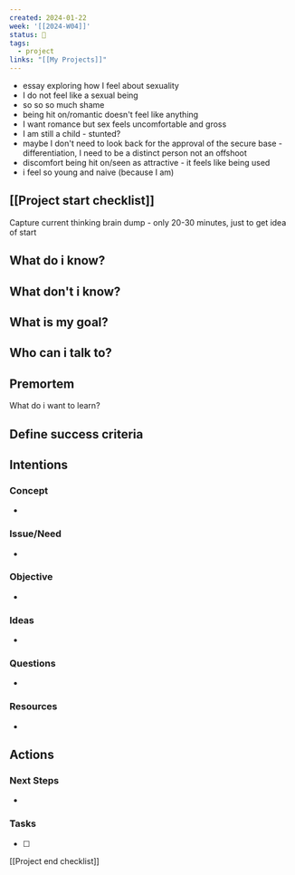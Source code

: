 ```yaml
---
created: 2024-01-22
week: '[[2024-W04]]'
status: 🔴
tags:
  - project
links: "[[My Projects]]"
---
```

- essay exploring how I feel about sexuality
- I do not feel like a sexual being
- so so so much shame 
- being hit on/romantic doesn't feel like anything
- I want romance but sex feels uncomfortable and gross
- I am still a child - stunted?
- maybe I don't need to look back for the approval of the secure base - differentiation, I need to be a distinct person not an offshoot
- discomfort being hit on/seen as attractive - it feels like being used
- i feel so young and naive (because I am)






## [[Project start checklist]]
Capture current thinking brain dump - only 20-30 minutes, just to get idea of start

What do i know? 
- 
What don't i know? 
- 
What is my goal? 
- 
Who can i talk to? 
- 
Premortem
- 
What do i want to learn? 

Define success criteria
- 

## Intentions
### Concept
- 
### Issue/Need
- 
### Objective
- 
### Ideas
- 
### Questions
- 
### Resources
- 

## Actions
### Next Steps
- 
### Tasks
- [ ] 

[[Project end checklist]]
